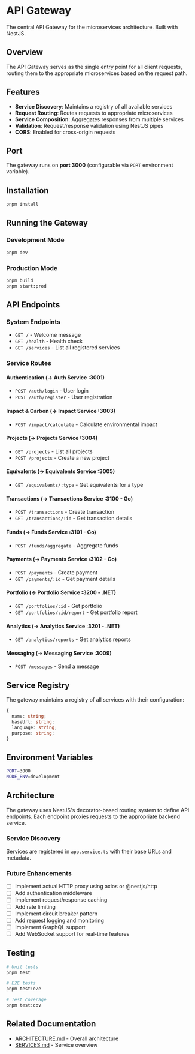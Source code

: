 # API Gateway

The central API Gateway for the microservices architecture. Built with NestJS.

## Overview

The API Gateway serves as the single entry point for all client requests, routing them to the appropriate microservices based on the request path.

## Features

- **Service Discovery**: Maintains a registry of all available services
- **Request Routing**: Routes requests to appropriate microservices
- **Service Composition**: Aggregates responses from multiple services
- **Validation**: Request/response validation using NestJS pipes
- **CORS**: Enabled for cross-origin requests

## Port

The gateway runs on **port 3000** (configurable via `PORT` environment variable).

## Installation

```bash
pnpm install
```

## Running the Gateway

### Development Mode
```bash
pnpm dev
```

### Production Mode
```bash
pnpm build
pnpm start:prod
```

## API Endpoints

### System Endpoints
- `GET /` - Welcome message
- `GET /health` - Health check
- `GET /services` - List all registered services

### Service Routes

#### Authentication (→ Auth Service :3001)
- `POST /auth/login` - User login
- `POST /auth/register` - User registration

#### Impact & Carbon (→ Impact Service :3003)
- `POST /impact/calculate` - Calculate environmental impact

#### Projects (→ Projects Service :3004)
- `GET /projects` - List all projects
- `POST /projects` - Create a new project

#### Equivalents (→ Equivalents Service :3005)
- `GET /equivalents/:type` - Get equivalents for a type

#### Transactions (→ Transactions Service :3100 - Go)
- `POST /transactions` - Create transaction
- `GET /transactions/:id` - Get transaction details

#### Funds (→ Funds Service :3101 - Go)
- `POST /funds/aggregate` - Aggregate funds

#### Payments (→ Payments Service :3102 - Go)
- `POST /payments` - Create payment
- `GET /payments/:id` - Get payment details

#### Portfolio (→ Portfolio Service :3200 - .NET)
- `GET /portfolios/:id` - Get portfolio
- `GET /portfolios/:id/report` - Get portfolio report

#### Analytics (→ Analytics Service :3201 - .NET)
- `GET /analytics/reports` - Get analytics reports

#### Messaging (→ Messaging Service :3009)
- `POST /messages` - Send a message

## Service Registry

The gateway maintains a registry of all services with their configuration:

```typescript
{
  name: string;
  baseUrl: string;
  language: string;
  purpose: string;
}
```

## Environment Variables

```bash
PORT=3000
NODE_ENV=development
```

## Architecture

The gateway uses NestJS's decorator-based routing system to define API endpoints. Each endpoint proxies requests to the appropriate backend service.

### Service Discovery

Services are registered in `app.service.ts` with their base URLs and metadata.

### Future Enhancements

- [ ] Implement actual HTTP proxy using axios or @nestjs/http
- [ ] Add authentication middleware
- [ ] Implement request/response caching
- [ ] Add rate limiting
- [ ] Implement circuit breaker pattern
- [ ] Add request logging and monitoring
- [ ] Implement GraphQL support
- [ ] Add WebSocket support for real-time features

## Testing

```bash
# Unit tests
pnpm test

# E2E tests
pnpm test:e2e

# Test coverage
pnpm test:cov
```

## Related Documentation

- [ARCHITECTURE.md](../../ARCHITECTURE.md) - Overall architecture
- [SERVICES.md](../../SERVICES.md) - Service overview
